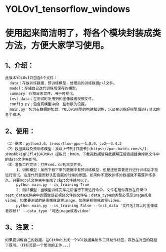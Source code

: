 # YOLOv1_tensorflow_windows
# 使用起来简洁明了，将各个模块封装成类方法，方便大家学习使用。
## 1、介绍：
    此版本YOLOv1只包含6个文件：
      data：存放训练数据，预训练模型，处理后的训练数据pkl文件。
      model：存储自己迭代训练后保存的模型。
      summary：存放日志文件，用于可视化。
      test_data：在测试时所用到的图像或者视频文件。
      config.py：包含有模型中的一些参数的设置。
      main.py：包含有数据的加载，YOLOv1模型的构建和训练，以及在训练好模型后进行测试的各个模块。
      
## 2、使用：
    （1）要求：python3.6、tensorflow-gpu——1.8.0、cv2——3.4.2
    （2）数据集以及预训练模型：我以上传到[百度云](https://pan.baidu.com/s/1-xMmsHbkigPZfl4jQ4JtKw）提取码：hm8n，下载完数据后将数据解压后直接替换掉原文件中的data文件夹即可。
    （3）准备工作完毕：打开cmd，cd到本文件夹。
         1、训练模型：虽然下载下来的数据中有预训练模型，但是还是需要进行进行训练后才能进行测试。这是代码里面默认图设置的时候的原因。如果你不更改训练的数据就不需要训练多久，只要model文件夹中生成了ckpt文件就可以了。
         python main.py --is_training True
         2、测试模型：当模型训练完毕之后运行下面这行命令，文件名是你存放在目录中test_data文件夹中的图像或者视频文件的文件名；data_type的类型必须是image或者video，如果要测试的是图像就设置image，如果是视频就选择video。
         python main.py --is_training False --test_data '文件名(可以时图像或者视频)' --data_type '可选image或者video'

## 3、注意：
    如果要训练自己的数据，在GitHub上找一个VOC数据集制作工具制作标签，存放在对应的路径下既可。（打标签是一个繁琐的工作...）
